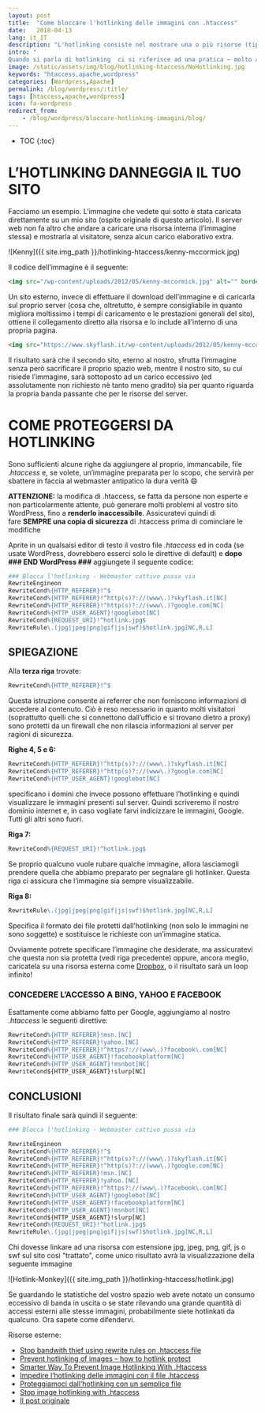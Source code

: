 ```yaml
---
layout: post
title:  "Come bloccare l'hotlinking delle immagini con .htaccess"
date:   2018-04-13
lang: it_IT
description: "L'hotlinking consiste nel mostrare una o più risorse (tipicamente immagini) all’interno di una pagina web, ad insaputa del proprietario del sito originale. Vediamo come impedirla, usando .htaccess e Apache"
intro: "
Quando si parla di hotlinking  ci si riferisce ad una pratica – molto abusata – che permette di mostrare una risorsa (tipicamente un’immagine) all’interno di una pagina web senza che questa sia presente all’interno del proprio spazio, sfruttando quindi la banda e le risorse del server esterno che la ospita fisicamente"
image: /static/assets/img/blog/hotlinking-htaccess/NoHotlinking.jpg
keywords: "htaccess,apache,wordpress"
categories: [Wordpress,Apache]
permalink: /blog/wordpress/:title/
tags: [htaccess,apache,wordpress]
icon: fa-wordpress
redirect_from:
    - /blog/wordpress/bloccare-hotlinking-immagini/blog/
---
```


* TOC 
{:toc}

# L’HOTLINKING DANNEGGIA IL TUO SITO

Facciamo un esempio. L’immagine che vedete qui sotto è stata caricata direttamente su un mio sito (ospite originale di questo articolo). Il server web non fa altro che andare a caricare una risorsa interna (l’immagine stessa) e mostrarla al visitatore, senza alcun carico elaborativo extra.

![Kenny]({{ site.img_path }}/hotlinking-htaccess/kenny-mccormick.jpg)

Il codice dell’immagine è il seguente:

```html
<img src="/wp-content/uploads/2012/05/kenny-mccormick.jpg" alt="" border="0" width="320" height="240" />
```

Un sito esterno, invece di effettuare il download dell’immagine e di caricarla sul proprio server (cosa che, oltretutto, è sempre consigliabile in quanto migliora moltissimo i tempi di caricamento e le prestazioni generali del sito), ottiene il collegamento diretto alla risorsa e lo include all’interno di una propria pagina.

```html
<img src="https://www.skyflash.it/wp-content/uploads/2012/05/kenny-mccormick.jpg" alt="" border="0" width="320" height="240" />
```

Il risultato sarà che il secondo sito, eterno al nostro, sfrutta l’immagine senza però sacrificare il proprio spazio web, mentre il nostro sito, su cui risiede l’immagine, sarà sottoposto ad un carico eccessivo (ed assolutamente non richiesto nè tanto meno gradito) sia per quanto riguarda la propria banda passante che per le risorse del server.

# COME PROTEGGERSI DA HOTLINKING

Sono sufficienti alcune righe da aggiungere al proprio, immancabile, file *.htaccess* e, se volete, un’immagine preparata per lo scopo, che servirà per sbattere in faccia al webmaster antipatico la dura verità :smile:

**ATTENZIONE:** la modifica di .htaccess, se fatta da persone non esperte e non particolarmente attente, può generare molti problemi al vostro sito WordPress, fino a **renderlo inaccessibile**. Assicuratevi quindi di fare **SEMPRE una copia di sicurezza** di .htaccess prima di cominciare le modifiche

Aprite in un qualsaisi editor di testo il vostro file *.htaccess* ed in coda (se usate WordPress, dovrebbero esserci solo le direttive di default) e **dopo ### END WordPress ###** aggiungete il seguente codice:

```apache
### Blocca l'hotlinking - Webmaster cattivo pussa via
RewriteEngineon
RewriteCond%{HTTP_REFERER}!^$
RewriteCond%{HTTP_REFERER}!^http(s)?://(www\.)?skyflash.it[NC]
RewriteCond%{HTTP_REFERER}!^http(s)?://(www\.)?google.com[NC]
RewriteCond%{HTTP_USER_AGENT}!googlebot[NC]
RewriteCond%{REQUEST_URI}!^hotlink.jpg$
RewriteRule\.(jpg|jpeg|png|gif|js|swf)$hotlink.jpg[NC,R,L]
```

## SPIEGAZIONE

Alla **terza riga** trovate:

```apache
RewriteCond%{HTTP_REFERER}!^$
```

Questa istruzione consente ai referrer che non forniscono informazioni di accedere al contenuto. Ciò è reso necessario in quanto molti visitatori (soprattutto quelli che si connettono dall’ufficio e si trovano dietro a proxy) sono protetti da un firewall che non rilascia informazioni al server per ragioni di sicurezza.

**Righe 4, 5 e 6:**

```apache
RewriteCond%{HTTP_REFERER}!^http(s)?://(www\.)?skyflash.it[NC]
RewriteCond%{HTTP_REFERER}!^http(s)?://(www\.)?google.com[NC]
RewriteCond%{HTTP_USER_AGENT}!googlebot[NC]
```

specificano i domini che invece possono effettuare l’hotlinking e quindi visualizzare le immagini presenti sul server. Quindi scriveremo il nostro dominio internet e, in caso vogliate farvi indicizzare le immagini, Google. Tutti gli altri sono fuori.

**Riga 7:**

```apache
RewriteCond%{REQUEST_URI}!^hotlink.jpg$
```

Se proprio qualcuno vuole rubare qualche immagine, allora lasciamogli prendere quella che abbiamo preparato per segnalare gli hotlinker. Questa riga ci assicura che l’immagine sia sempre visualizzabile.

**Riga 8:**
```apache
RewriteRule\.(jpg|jpeg|png|gif|js|swf)$hotlink.jpg[NC,R,L]
```

Specifica il formato dei file protetti dall’hotlinking (non solo le immagini ne sono soggette) e sostituisce le richieste con un’immagine statica.

Ovviamente potrete specificare l’immagine che desiderate, ma assicuratevi che questa non sia protetta (vedi riga precedente) oppure, ancora meglio, caricatela su una risorsa esterna come [Dropbox](http://db.tt/wgafhzXi), o il risultato sarà un loop infinito!

### CONCEDERE L’ACCESSO A BING, YAHOO E FACEBOOK

Esattamente come abbiamo fatto per Google, aggiungiamo al nostro *.htaccess* le seguenti direttive:

```apache
RewriteCond%{HTTP_REFERER}!msn.[NC]
RewriteCond%{HTTP_REFERER}!yahoo.[NC]
RewriteCond%{HTTP_REFERER}!^https?://(www\.)?facebook\.com[NC]
RewriteCond%{HTTP_USER_AGENT}!facebookplatform[NC]
RewriteCond%{HTTP_USER_AGENT}!msnbot[NC]
RewriteCond${HTTP_USER_AGENT}!slurp[NC]
```

## CONCLUSIONI

Il risultato finale sarà quindi il seguente:

```apache
### Blocca l'hotlinking - Webmaster cattivo pussa via

RewriteEngineon
RewriteCond%{HTTP_REFERER}!^$
RewriteCond%{HTTP_REFERER}!^http(s)?://(www\.)?skyflash.it[NC]
RewriteCond%{HTTP_REFERER}!^http(s)?://(www\.)?google.com[NC]
RewriteCond%{HTTP_REFERER}!msn.[NC]
RewriteCond%{HTTP_REFERER}!yahoo.[NC]
RewriteCond%{HTTP_REFERER}!^https?://(www\.)?facebook\.com[NC]
RewriteCond%{HTTP_USER_AGENT}!googlebot[NC]
RewriteCond%{HTTP_USER_AGENT}!facebookplatform[NC]
RewriteCond%{HTTP_USER_AGENT}!msnbot[NC]
RewriteCond${HTTP_USER_AGENT}!slurp[NC]
RewriteCond%{REQUEST_URI}!^hotlink.jpg$
RewriteRule\.(jpg|jpeg|png|gif|js|swf)$hotlink.jpg[NC,R,L]
```

Chi dovesse linkare ad una risorsa con estensione jpg, jpeg, png, gif, js o swf sul sito così "trattato", come unico risultato avrà la visualizzazione della seguente immagine

![Hotlink-Monkey]({{ site.img_path }}/hotlinking-htaccess/hotlink.jpg)

Se guardando le statistiche del vostro spazio web avete notato un consumo eccessivo di banda in uscita o se state rilevando una grande quantità di accessi esterni alle stesse immagini, probabilmente siete hotlinkati da qualcuno. Ora sapete come difendervi.

Risorse esterne:

- [Stop bandwith thief using rewrite rules on .htaccess file](http://www.istanto.net/stop-bandwith-thief-using-rewrite-rules-on-htaccess-file.html)
- [Prevent hotlinking of images – how to hotlink protect](http://www.htaccesstools.com/hotlink-protection/)
- [Smarter Way To Prevent Image Hotlinking With .Htaccess](http://www.hongkiat.com/blog/smarter-way-to-prevent-image-hotlinking-with-htaccess/)
- [Impedire l’hotlinking delle immagini con il file .htaccess](http://gabrieleromanato.com/2012/03/impedire-hotlinking-immagini-htaccess/)
- [Proteggiamoci dall’hotlinking con un semplice file](http://vincenzodibiaggio.it/2008/07/11/proteggiamoci-dallhotlinking-con-un-semplice-file-htaccess/)
- [Stop image hotlinking with .htaccess](http://www.thewebsqueeze.com/web-design-tutorials/stop-image-hotlinking-with-htaccess.html)
- [Il post originale](https://www.skyflash.it/internet-reti/sicurezza/come-bloccare-lhotlinking-delle-immagini-tramite-htaccess/6552/)